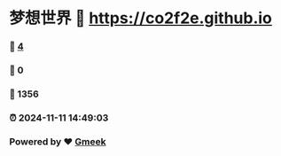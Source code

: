 # 梦想世界 :link: https://co2f2e.github.io 
### :page_facing_up: [4](https://co2f2e.github.io/tag.html) 
### :speech_balloon: 0 
### :hibiscus: 1356 
### :alarm_clock: 2024-11-11 14:49:03 
### Powered by :heart: [Gmeek](https://github.com/Meekdai/Gmeek)
